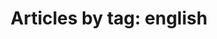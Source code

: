---
layout: blog_by_tag
title: 'Articles by tag: english'
tag: english
permalink: /logospotter/english/
---